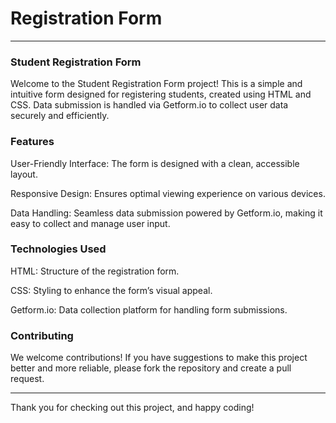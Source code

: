 # Registration Form

---


### Student Registration Form


Welcome to the Student Registration Form project! This is a simple and intuitive form designed for registering students, created using HTML and CSS. Data submission is handled via Getform.io to collect user data securely and efficiently.


### Features

User-Friendly Interface: The form is designed with a clean, accessible layout.

Responsive Design: Ensures optimal viewing experience on various devices.

Data Handling: Seamless data submission powered by Getform.io, making it easy to collect and manage user input.


### Technologies Used

HTML: Structure of the registration form.

CSS: Styling to enhance the form’s visual appeal.

Getform.io: Data collection platform for handling form submissions.


### Contributing

We welcome contributions! If you have suggestions to make this project better and more reliable, please fork the repository and create a pull request.

---

Thank you for checking out this project, and happy coding!


